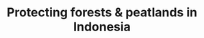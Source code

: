 ---
title: 'Protecting forests & peatlands in Indonesia'
slug: 'protecting-forest'
thumbnail: '/assets/images/gallery/'
published: true
categories: [gallery]
description: 'Explore the relationship between company concessions, peatlands, fire hotspots, and deforestation alerts in Indonesia.'
href: 'http://www.greenpeace.org/seasia/id/Global/seasia/Indonesia/Code/Forest-Map/en/'
href_target: '_blank'
href_text: 'Launch App'
href_class: 'btn green medium mobile-friendly'
source: 'Greenpeace'
filters: 'asia, commodities, palm-oil, mining, fires, maps'
---